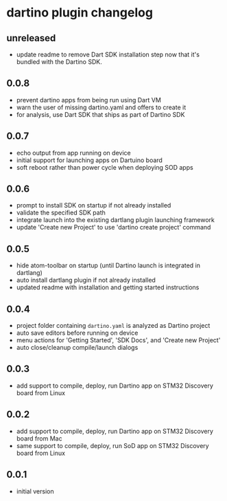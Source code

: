 # dartino plugin changelog

## unreleased
- update readme to remove Dart SDK installation step
  now that it's bundled with the Dartino SDK.

## 0.0.8
- prevent dartino apps from being run using Dart VM
- warn the user of missing dartino.yaml and offers to create it
- for analysis, use Dart SDK that ships as part of Dartino SDK

## 0.0.7
- echo output from app running on device
- initial support for launching apps on Dartuino board
- soft reboot rather than power cycle when deploying SOD apps

## 0.0.6
- prompt to install SDK on startup if not already installed
- validate the specified SDK path
- integrate launch into the existing dartlang plugin launching framework
- update 'Create new Project' to use 'dartino create project' command

## 0.0.5
- hide atom-toolbar on startup (until Dartino launch is integrated in dartlang)
- auto install dartlang plugin if not already installed
- updated readme with installation and getting started instructions

## 0.0.4
- project folder containing `dartino.yaml` is analyzed as Dartino project
- auto save editors before running on device
- menu actions for 'Getting Started', 'SDK Docs', and 'Create new Project'
- auto close/cleanup compile/launch dialogs

## 0.0.3
- add support to compile, deploy, run Dartino app on STM32 Discovery board from Linux

## 0.0.2
- add support to compile, deploy, run Dartino app on STM32 Discovery board from Mac
- same support to compile, deploy, run SoD app on STM32 Discovery board from Linux

## 0.0.1
- initial version
